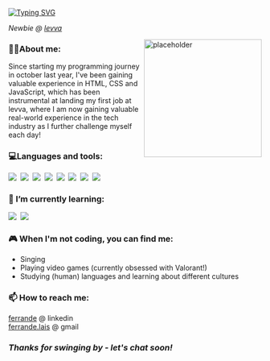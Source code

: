 <a href="https://git.io/typing-svg"><img src="https://readme-typing-svg.demolab.com?font=Fira+Code&size=32&pause=1000&color=FFEEBB&vCenter=true&repeat=false&width=435&lines=Hiya!+%F0%9F%98%8A+I'm+Lily" alt="Typing SVG" /></a>

<p><em>Newbie @ <a href=https://www.linkedin.com/company/levva/>levva</a></em></p>

<img align="right" alt="placeholder" height="234px" width="234px" src="https://user-images.githubusercontent.com/116698705/233512745-f696c258-4653-4f99-a663-417029f95cd2.png">

<h3>👧🏻About me:</h3>
Since starting my programming journey in october last year, I've been gaining valuable experience in HTML, CSS and JavaScript, which has been instrumental at landing my first job at levva, where I am now gaining valuable real-world experience in the tech industry as I further challenge myself each day!

<h3>💻Languages and tools:</h3>

![](https://img.shields.io/badge/-JavaScript-0D1117?style=flat-square&logo=javascript&labelColor=0D1117&textColor=0D1117)&nbsp;
![](https://img.shields.io/badge/-VS%20Code-0D1117?style=flat-square&logo=visual-studio-code&logoColor=007ACC&labelColor=0D1117)&nbsp;
![](https://img.shields.io/badge/-CSS3-0D1117?style=flat-square&logo=css3&logoColor=1572B6&labelColor=0D1117)&nbsp;
![](https://img.shields.io/badge/-Bootstrap-0D1117?style=flat-square&logo=bootstrap&labelColor=0D1117)&nbsp;
![](https://img.shields.io/badge/-Git-0D1117?style=flat-square&logo=git&labelColor=0D1117)&nbsp;
![](https://img.shields.io/badge/-Figma-0D1117?style=flat-square&logo=figma&logoColor=F24E1E)&nbsp;
![](https://img.shields.io/badge/-HTML5-0D1117?style=flat-square&logo=html5&labelColor=0D1117)&nbsp;
![](https://img.shields.io/badge/-Github-0D1117?style=flat-square&logo=github&labelColor=0D1117)&nbsp;

<h3>🌱 I’m currently learning:</h3>

![](https://img.shields.io/badge/-React-0D1117?style=flat-square&logo=react&labelColor=0D1117)&nbsp;
![](https://img.shields.io/badge/-C%23-0D1117?style=flat-square&logo=csharp&labelColor=0D1117&logoColor=239120)&nbsp;

<h3>🎮 When I'm not coding, you can find me:</h3>

* Singing
* Playing video games (currently obsessed with Valorant!)
* Studying (human) languages and learning about different cultures

<h3>📫 How to reach me:</h3>

<a href="https://www.linkedin.com/in/ferrande/">ferrande</a> @ linkedin<br />
<a href="mailto:ferrande.lais@gmail.com">ferrande.lais</a> @ gmail

<h3><em><strong>Thanks for swinging by - let's chat soon!</strong></em></h3>
